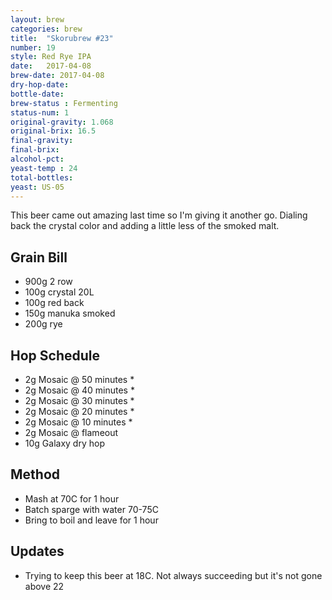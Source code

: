 ```yaml
---
layout: brew
categories: brew
title:  "Skorubrew #23"
number: 19
style: Red Rye IPA
date:   2017-04-08
brew-date: 2017-04-08
dry-hop-date: 
bottle-date: 
brew-status : Fermenting
status-num: 1
original-gravity: 1.068 
original-brix: 16.5
final-gravity: 
final-brix: 
alcohol-pct: 
yeast-temp : 24 
total-bottles: 
yeast: US-05
---
```


This beer came out amazing last time so I'm giving it another go. Dialing back the crystal color and adding a little less of the smoked malt.


Grain Bill
-----
* 900g 2 row
* 100g crystal 20L
* 100g red back
* 150g manuka smoked
* 200g rye


Hop Schedule
-------------

* 2g Mosaic @ 50 minutes *
* 2g Mosaic @ 40 minutes *
* 2g Mosaic @ 30 minutes *
* 2g Mosaic @ 20 minutes * 
* 2g Mosaic @ 10 minutes *
* 2g Mosaic @ flameout
* 10g Galaxy dry hop

Method
-------

* Mash at 70C for 1 hour
* Batch sparge with water 70-75C
* Bring to boil and leave for 1 hour


Updates
-------

* Trying to keep this beer at 18C. Not always succeeding but it's not gone above 22
